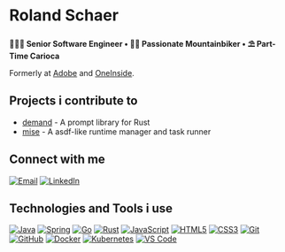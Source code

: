 # Roland Schaer

**👨🏼‍💻 Senior Software Engineer • 🚵‍♂️ Passionate Mountainbiker • ⛱️ Part-Time Carioca**

Formerly at [Adobe](https://adobe.com) and [OneInside](https://one-inside.com).

## Projects i contribute to

- [demand](https://github.com/jdx/demand) - A prompt library for Rust
- [mise](https://github.com/jdx/mise) - A asdf-like runtime manager and task runner

## Connect with me

[![Email](https://img.shields.io/badge/-Email-D14836?style=flat-square&logo=gmail&logoColor=white&link=mailto:roland.schaer@gmail.com)](mailto:roland.schaer@gmail.com)
[![LinkedIn](https://img.shields.io/badge/-LinkedIn-0077B5?style=flat-square&logo=linkedin&logoColor=white)](https://www.linkedin.com/in/rolandschaer)

## Technologies and Tools i use

[![Java](https://img.shields.io/badge/-Java-007396?style=flat-square&logo=openjdk)](https://openjdk.org/)
[![Spring](https://img.shields.io/badge/-Spring-6DB33F?style=flat-square&logo=spring&logoColor=white)](https://spring.io/)
[![Go](https://img.shields.io/badge/-Go-00ADD8?style=flat-square&logo=go&logoColor=white)](https://go.dev/)
[![Rust](https://img.shields.io/badge/-Rust-000000?style=flat-square&logo=rust&logoColor=white)](https://www.rust-lang.org/)
[![JavaScript](https://img.shields.io/badge/-JavaScript-F7DF1E?style=flat-square&logo=javascript&logoColor=black)](https://developer.mozilla.org/en-US/docs/Web/JavaScript)
[![HTML5](https://img.shields.io/badge/-HTML5-E34F26?style=flat-square&logo=html5&logoColor=white)](https://developer.mozilla.org/en-US/docs/Web/HTML)
[![CSS3](https://img.shields.io/badge/-CSS3-1572B6?style=flat-square&logo=css3&logoColor=white)](https://developer.mozilla.org/en-US/docs/Web/CSS)
[![Git](https://img.shields.io/badge/-Git-F05032?style=flat-square&logo=git&logoColor=white)](https://git-scm.com/)
[![GitHub](https://img.shields.io/badge/-GitHub-181717?style=flat-square&logo=github&logoColor=white)](https://github.com)
[![Docker](https://img.shields.io/badge/-Docker-2496ED?style=flat-square&logo=docker&logoColor=white)](https://www.docker.com/)
[![Kubernetes](https://img.shields.io/badge/-Kubernetes-326CE5?style=flat-square&logo=kubernetes&logoColor=white)](https://kubernetes.io/)
[![VS Code](https://img.shields.io/badge/-VS%20Code-007ACC?style=flat-square&logo=visual-studio-code&logoColor=white)](https://code.visualstudio.com/)

